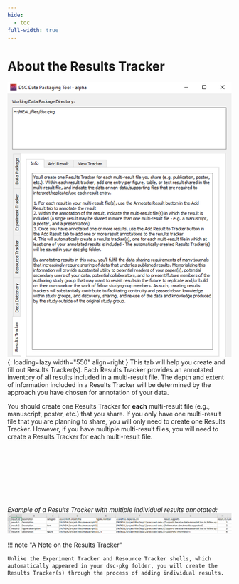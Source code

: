 ```yaml
---
hide:
  - toc
full-width: true
---
```


# About the Results Tracker

![](../app-screenshots/results-track-first.PNG){: loading=lazy width="550" align=right } This tab will help you create and fill out Results Tracker(s). Each Results Tracker provides an annotated inventory of all results included in a multi-result file. The depth and extent of information included in a Results Tracker will be determined by the approach you have chosen for annotation of your data.

You should create one Results Tracker for **each** multi-result file (e.g., manuscript, poster, etc.) that you share. If you only have one multi-result file that you are planning to share, you will only need to create one Results Tracker. However, if you have multiple multi-result files, you will need to create a Results Tracker for each multi-result file.

<br><br><br><br><br><br><br>


*Example of a Results Tracker with multiple individual results annotated:*
![](../app-screenshots/results-track-ex.PNG)


!!! note "A Note on the Results Tracker"

    Unlike the Experiment Tracker and Resource Tracker shells, which automatically appeared in your dsc-pkg folder, you will create the Results Tracker(s) through the process of adding individual results.

